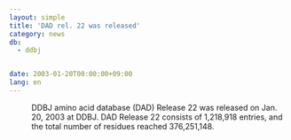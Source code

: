 ```yaml
---
layout: simple
title: 'DAD rel. 22 was released'
category: news
db:
  - ddbj


date: 2003-01-20T00:00:00+09:00
lang: en
---
```


<dd>DDBJ amino acid database (DAD) Release 22 was released on Jan. 20, 2003 at DDBJ. DAD Release 22 consists of 1,218,918 entries, and the total number of residues reached 376,251,148.</dd>
